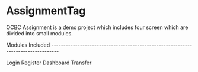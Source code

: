 # AssignmentTag

OCBC Assignment is a demo project which includes four screen which are divided into small modules.

Modules Included ---------------------------------------------------------------------------------

Login
Register
Dashboard
Transfer
